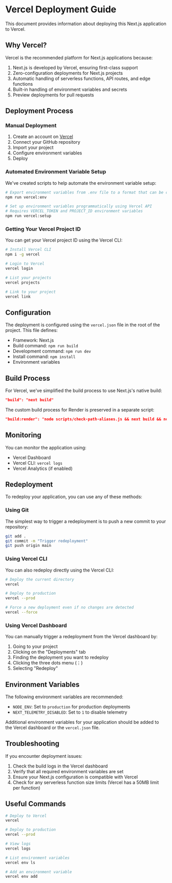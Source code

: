 # Vercel Deployment Guide

This document provides information about deploying this Next.js application to Vercel.

## Why Vercel?

Vercel is the recommended platform for Next.js applications because:

1. Next.js is developed by Vercel, ensuring first-class support
2. Zero-configuration deployments for Next.js projects
3. Automatic handling of serverless functions, API routes, and edge functions
4. Built-in handling of environment variables and secrets
5. Preview deployments for pull requests

## Deployment Process

### Manual Deployment

1. Create an account on [Vercel](https://vercel.com)
2. Connect your GitHub repository
3. Import your project
4. Configure environment variables
5. Deploy

### Automated Environment Variable Setup

We've created scripts to help automate the environment variable setup:

```bash
# Export environment variables from .env file to a format that can be copied to Vercel UI
npm run vercel:env

# Set up environment variables programmatically using Vercel API
# Requires VERCEL_TOKEN and PROJECT_ID environment variables
npm run vercel:setup
```

### Getting Your Vercel Project ID

You can get your Vercel project ID using the Vercel CLI:

```bash
# Install Vercel CLI
npm i -g vercel

# Login to Vercel
vercel login

# List your projects
vercel projects

# Link to your project
vercel link
```

## Configuration

The deployment is configured using the `vercel.json` file in the root of the project. This file defines:

- Framework: Next.js
- Build command: `npm run build`
- Development command: `npm run dev`
- Install command: `npm install`
- Environment variables

## Build Process

For Vercel, we've simplified the build process to use Next.js's native build:

```json
"build": "next build"
```

The custom build process for Render is preserved in a separate script:

```json
"build:render": "node scripts/check-path-aliases.js && next build && node scripts/debug-build.js && node scripts/post-build.js"
```

## Monitoring

You can monitor the application using:

- Vercel Dashboard
- Vercel CLI: `vercel logs`
- Vercel Analytics (if enabled)

## Redeployment

To redeploy your application, you can use any of these methods:

### Using Git

The simplest way to trigger a redeployment is to push a new commit to your repository:

```bash
git add .
git commit -m "Trigger redeployment"
git push origin main
```

### Using Vercel CLI

You can also redeploy directly using the Vercel CLI:

```bash
# Deploy the current directory
vercel

# Deploy to production
vercel --prod

# Force a new deployment even if no changes are detected
vercel --force
```

### Using Vercel Dashboard

You can manually trigger a redeployment from the Vercel dashboard by:
1. Going to your project
2. Clicking on the "Deployments" tab
3. Finding the deployment you want to redeploy
4. Clicking the three dots menu (⋮)
5. Selecting "Redeploy"

## Environment Variables

The following environment variables are recommended:

- `NODE_ENV`: Set to `production` for production deployments
- `NEXT_TELEMETRY_DISABLED`: Set to `1` to disable telemetry

Additional environment variables for your application should be added to the Vercel dashboard or the `vercel.json` file.

## Troubleshooting

If you encounter deployment issues:

1. Check the build logs in the Vercel dashboard
2. Verify that all required environment variables are set
3. Ensure your Next.js configuration is compatible with Vercel
4. Check for any serverless function size limits (Vercel has a 50MB limit per function)

## Useful Commands

```bash
# Deploy to Vercel
vercel

# Deploy to production
vercel --prod

# View logs
vercel logs

# List environment variables
vercel env ls

# Add an environment variable
vercel env add
``` 